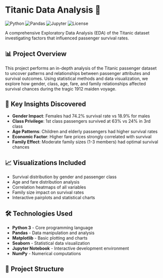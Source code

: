 # Titanic Data Analysis 🚢

![Python](https://img.shields.io/badge/Python-3.x-blue)
![Pandas](https://img.shields.io/badge/Pandas-Data%20Analysis-green)
![Jupyter](https://img.shields.io/badge/Jupyter-Notebook-orange)
![License](https://img.shields.io/badge/License-MIT-lightgrey)

A comprehensive Exploratory Data Analysis (EDA) of the Titanic dataset investigating factors that influenced passenger survival rates.

## 📊 Project Overview

This project performs an in-depth analysis of the Titanic passenger dataset to uncover patterns and relationships between passenger attributes and survival outcomes. Using statistical methods and data visualization, we explore how gender, class, age, fare, and family relationships affected survival chances during the tragic 1912 maiden voyage.

## 🎯 Key Insights Discovered

- **Gender Impact**: Females had 74.2% survival rate vs 18.9% for males
- **Class Privilege**: 1st class passengers survived at 63% vs 24% in 3rd class  
- **Age Patterns**: Children and elderly passengers had higher survival rates
- **Economic Factor**: Higher fare prices strongly correlated with survival
- **Family Effect**: Moderate family sizes (1-3 members) had optimal survival chances

## 📈 Visualizations Included

- Survival distribution by gender and passenger class
- Age and fare distribution analysis
- Correlation heatmaps of all variables
- Family size impact on survival rates
- Interactive pairplots and statistical charts

## 🛠️ Technologies Used

- **Python 3** - Core programming language
- **Pandas** - Data manipulation and analysis
- **Matplotlib** - Basic plotting and charts
- **Seaborn** - Statistical data visualization
- **Jupyter Notebook** - Interactive development environment
- **NumPy** - Numerical computations

## 📁 Project Structure
